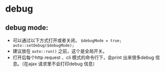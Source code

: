 debug
=====

debug mode:
-----------

*   可以通过以下方式打开或者关闭， `$debugMode = true; auto::setDebug($debugMode);`
*   建议放在 `auto::run()` 之前，这个是全局开关。
*   打开后每个http request 、cli 模式的命令行下，会print 出来很多debug 信息。（在ajax 请求里不会打印debug 信息）